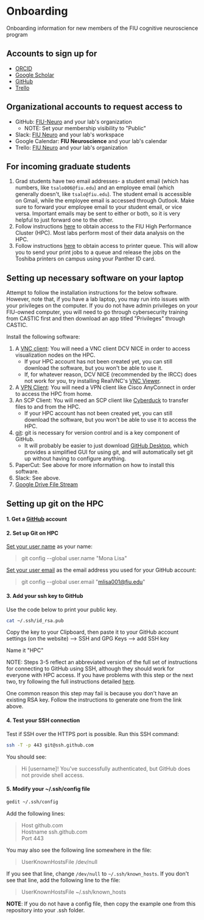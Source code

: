 # Onboarding
Onboarding information for new members of the FIU cognitive neuroscience program

## Accounts to sign up for
- [ORCID](https://orcid.org)
- [Google Scholar](https://scholar.google.com)
- [GitHub](https://github.com)
- [Trello](https://trello.com)

## Organizational accounts to request access to
- GitHub: [FIU-Neuro](https://github.com/FIU-Neuro) and your lab's organization
    - NOTE: Set your membership visibility to "Public"
- Slack: [FIU Neuro](http://fiuneuro.slack.com) and your lab's workspace
- Google Calendar: **FIU Neuroscience** and your lab's calendar
- Trello: [FIU Neuro](https://trello.com/fiuneuro/home) and your lab's organization

## For incoming graduate students
1. Grad students have two email addresses- a student email (which has numbers, like `tsalo006@fiu.edu`) and an employee email (which generally doesn't, like `tsalo@fiu.edu`). The student email is accessible on Gmail, while the employee email is accessed through Outlook. Make sure to forward your employee email to your student email, or vice versa. Important emails may be sent to either or both, so it is very helpful to just forward one to the other.
2. Follow instructions [here](http://ircc.fiu.edu/accounts/) to obtain access to the FIU High Performance Cluster (HPC). Most labs perform most of their data analysis on the HPC.
3. Follow instructions [here](https://castic.fiu.edu/main/app/core/helpguides/Papercut-Mac.pdf) to obtain access to printer queue. This will allow you to send your print jobs to a queue and release the jobs on the Toshiba printers on campus using your Panther ID card.

## Setting up necessary software on your laptop
Attempt to follow the installation instructions for the below software. However, note that, if you have a lab laptop, you may run into issues with your privileges on the computer. If you do not have admin privileges on your FIU-owned computer, you will need to go through cybersecurity training from CASTIC first and then download an app titled "Privileges" through CASTIC.

Install the following software:
1. A [VNC client](http://ircc.fiu.edu/visualization/): You will need a VNC client DCV NICE in order to access visualization nodes on the HPC.
    - If your HPC account has not been created yet, you can still download the software, but you won't be able to use it.
    - If, for whatever reason, DCV NICE (recommended by the IRCC) does not work for you, try installing RealVNC's [VNC Viewer](https://www.realvnc.com/en/connect/download/viewer/).
2. A [VPN Client](https://network.fiu.edu/vpn/): You will need a VPN client like Cisco AnyConnect in order to access the HPC from home.
3. An SCP Client: You will need an SCP client like [Cyberduck](https://cyberduck.io) to transfer files to and from the HPC.
    - If your HPC account has not been created yet, you can still download the software, but you won't be able to use it to access the HPC.
4. [git](https://help.github.com/en/articles/set-up-git): git is necessary for version control and is a key component of GitHub.
    - It will probably be easier to just download [GitHub Desktop](https://desktop.github.com), which provides a simplified GUI for using git, and will automatically set git up without having to configure anything.
5. PaperCut: See above for more information on how to install this software.
6. Slack: See above.
7. [Google Drive File Stream](https://support.google.com/drive/answer/7329379)

## Setting up git on the HPC

#### 1. Get a [GitHub](https://github.com/) account

#### 2. Set up Git on HPC
[Set your user name](https://help.github.com/en/articles/setting-your-username-in-git) as your name:
> git config --global user.name "Mona Lisa"

[Set your user email](https://help.github.com/en/articles/setting-your-commit-email-address) as the email address you used for your GitHub account:
> git config --global user.email "mlisa001@fiu.edu"

#### 3. Add your ssh key to GitHub
Use the code below to print your public key.

```bash
cat ~/.ssh/id_rsa.pub
```

Copy the key to your Clipboard, then paste it to your GitHub account settings (on the website) --> SSH and GPG Keys --> add SSH key

Name it "HPC"

NOTE: Steps 3-5 reflect an abbreviated version of the full set of instructions for connecting to GitHub using SSH, although they should work for everyone with HPC access. If you have problems with this step or the next two, try following the full instructions detailed [here](https://help.github.com/en/articles/connecting-to-github-with-ssh).

One common reason this step may fail is because you don't have an existing RSA key. Follow the instructions to generate one from the link above.

#### 4. Test your SSH connection
Test if SSH over the HTTPS port is possible. Run this SSH command:

```bash
ssh -T -p 443 git@ssh.github.com
```

You should see:

> Hi [username]! You've successfully authenticated, but GitHub does not provide shell access.

#### 5. Modify your ~/.ssh/config file

```bash
gedit ~/.ssh/config
```

Add the following lines:  
> Host github.com  
> Hostname ssh.github.com  
> Port 443

You may also see the following line somewhere in the file:
> UserKnownHostsFile /dev/null

If you see that line, change `/dev/null` to `~/.ssh/known_hosts`.
If you don't see that line, add the following line to the file:
> UserKnownHostsFile ~/.ssh/known_hosts

**NOTE**: If you do not have a config file, then copy the example one from this repository into your .ssh folder.
